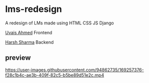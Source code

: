 # lms-redesign
A redesign of LMs made using HTML CSS JS Django 


[Uvais Ahmed](https://github.com/uvais2909) Frontend


[Harsh Sharma](https://github.com/harrycodeswhileworldsleeps) Backend


## preview 




https://user-images.githubusercontent.com/94862735/169257376-f28c1b4c-ae3b-409f-82c5-b5be89d51e2c.mp4

